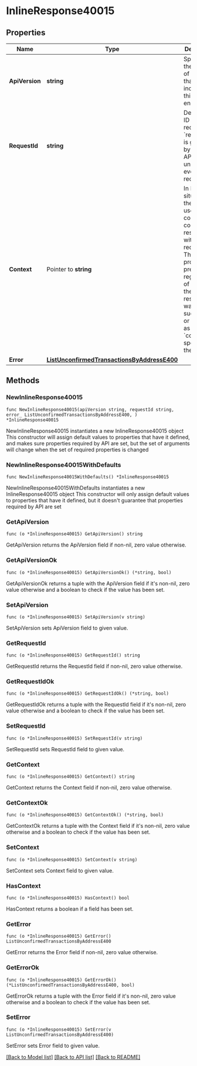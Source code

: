 # InlineResponse40015

## Properties

Name | Type | Description | Notes
------------ | ------------- | ------------- | -------------
**ApiVersion** | **string** | Specifies the version of the API that incorporates this endpoint. | 
**RequestId** | **string** | Defines the ID of the request. The &#x60;requestId&#x60; is generated by Crypto APIs and it&#39;s unique for every request. | 
**Context** | Pointer to **string** | In batch situations the user can use the context to correlate responses with requests. This property is present regardless of whether the response was successful or returned as an error. &#x60;context&#x60; is specified by the user. | [optional] 
**Error** | [**ListUnconfirmedTransactionsByAddressE400**](ListUnconfirmedTransactionsByAddressE400.md) |  | 

## Methods

### NewInlineResponse40015

`func NewInlineResponse40015(apiVersion string, requestId string, error_ ListUnconfirmedTransactionsByAddressE400, ) *InlineResponse40015`

NewInlineResponse40015 instantiates a new InlineResponse40015 object
This constructor will assign default values to properties that have it defined,
and makes sure properties required by API are set, but the set of arguments
will change when the set of required properties is changed

### NewInlineResponse40015WithDefaults

`func NewInlineResponse40015WithDefaults() *InlineResponse40015`

NewInlineResponse40015WithDefaults instantiates a new InlineResponse40015 object
This constructor will only assign default values to properties that have it defined,
but it doesn't guarantee that properties required by API are set

### GetApiVersion

`func (o *InlineResponse40015) GetApiVersion() string`

GetApiVersion returns the ApiVersion field if non-nil, zero value otherwise.

### GetApiVersionOk

`func (o *InlineResponse40015) GetApiVersionOk() (*string, bool)`

GetApiVersionOk returns a tuple with the ApiVersion field if it's non-nil, zero value otherwise
and a boolean to check if the value has been set.

### SetApiVersion

`func (o *InlineResponse40015) SetApiVersion(v string)`

SetApiVersion sets ApiVersion field to given value.


### GetRequestId

`func (o *InlineResponse40015) GetRequestId() string`

GetRequestId returns the RequestId field if non-nil, zero value otherwise.

### GetRequestIdOk

`func (o *InlineResponse40015) GetRequestIdOk() (*string, bool)`

GetRequestIdOk returns a tuple with the RequestId field if it's non-nil, zero value otherwise
and a boolean to check if the value has been set.

### SetRequestId

`func (o *InlineResponse40015) SetRequestId(v string)`

SetRequestId sets RequestId field to given value.


### GetContext

`func (o *InlineResponse40015) GetContext() string`

GetContext returns the Context field if non-nil, zero value otherwise.

### GetContextOk

`func (o *InlineResponse40015) GetContextOk() (*string, bool)`

GetContextOk returns a tuple with the Context field if it's non-nil, zero value otherwise
and a boolean to check if the value has been set.

### SetContext

`func (o *InlineResponse40015) SetContext(v string)`

SetContext sets Context field to given value.

### HasContext

`func (o *InlineResponse40015) HasContext() bool`

HasContext returns a boolean if a field has been set.

### GetError

`func (o *InlineResponse40015) GetError() ListUnconfirmedTransactionsByAddressE400`

GetError returns the Error field if non-nil, zero value otherwise.

### GetErrorOk

`func (o *InlineResponse40015) GetErrorOk() (*ListUnconfirmedTransactionsByAddressE400, bool)`

GetErrorOk returns a tuple with the Error field if it's non-nil, zero value otherwise
and a boolean to check if the value has been set.

### SetError

`func (o *InlineResponse40015) SetError(v ListUnconfirmedTransactionsByAddressE400)`

SetError sets Error field to given value.



[[Back to Model list]](../README.md#documentation-for-models) [[Back to API list]](../README.md#documentation-for-api-endpoints) [[Back to README]](../README.md)


